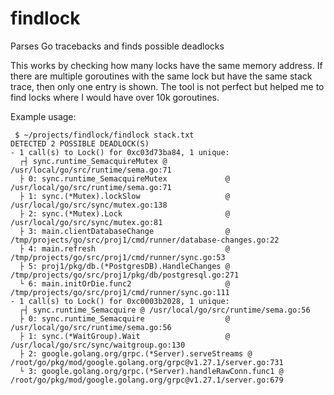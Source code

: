 # findlock
Parses Go tracebacks and finds possible deadlocks

This works by checking how many locks have the same memory address. If there are multiple goroutines with the same lock but have the same stack trace, then only one entry is shown. The tool is not perfect but helped me to find locks where I would have over 10k goroutines.

Example usage:

```
 $ ~/projects/findlock/findlock stack.txt
DETECTED 2 POSSIBLE DEADLOCK(S)
- 1 call(s) to Lock() for 0xc03d73ba84, 1 unique:
  ┌┤ sync.runtime_SemacquireMutex @ /usr/local/go/src/runtime/sema.go:71
  ├ 0: sync.runtime_SemacquireMutex             @ /usr/local/go/src/runtime/sema.go:71
  ├ 1: sync.(*Mutex).lockSlow                   @ /usr/local/go/src/sync/mutex.go:138
  ├ 2: sync.(*Mutex).Lock                       @ /usr/local/go/src/sync/mutex.go:81
  ├ 3: main.clientDatabaseChange                @ /tmp/projects/go/src/proj1/cmd/runner/database-changes.go:22
  ├ 4: main.refresh                             @ /tmp/projects/go/src/proj1/cmd/runner/sync.go:53
  ├ 5: proj1/pkg/db.(*PostgresDB).HandleChanges @ /tmp/projects/go/src/proj1/pkg/db/postgresql.go:271
  └ 6: main.initOrDie.func2                     @ /tmp/projects/go/src/proj1/cmd/runner/sync.go:111
- 1 call(s) to Lock() for 0xc0003b2028, 1 unique:
  ┌┤ sync.runtime_Semacquire @ /usr/local/go/src/runtime/sema.go:56
  ├ 0: sync.runtime_Semacquire                  @ /usr/local/go/src/runtime/sema.go:56
  ├ 1: sync.(*WaitGroup).Wait                   @ /usr/local/go/src/sync/waitgroup.go:130
  ├ 2: google.golang.org/grpc.(*Server).serveStreams @ /root/go/pkg/mod/google.golang.org/grpc@v1.27.1/server.go:731
  └ 3: google.golang.org/grpc.(*Server).handleRawConn.func1 @ /root/go/pkg/mod/google.golang.org/grpc@v1.27.1/server.go:679

```
